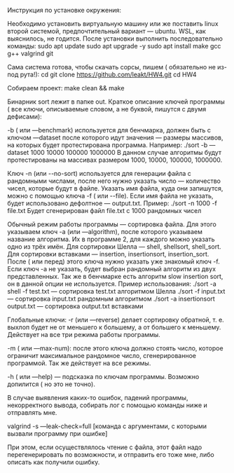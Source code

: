 Инструкция по установке окружения:

Необходимо установить виртуальную машину или же поставить linux второй системой, предпочтительный вариант — ubuntu. WSL, как выяснилось, не годится.
После установки выполнить последовательно команды:
sudo apt update
sudo apt upgrade -y
sudo apt install make gcc g++ valgrind git

Сама система готова, чтобы скачать сорсы, пишем ( обязательно не из-под рута!):
cd
git clone https://github.com/leakt/HW4.git
cd HW4

Собираем проект:
make clean && make

Бинарник sort лежит в папке out. Краткое описание ключей программы ( все ключи, описываемые словом, а не буквой, пишутся с двумя дефисами):

-b ( или —benchmark) используется для бенчмарка, должен быть с ключом —dataset после которого  идут значения — размеры массивов, на которых будет протестирована программа. Например:
./sort -b —dataset 1000 10000 100000 1000000
В данном случае алгоритмы будут протестированы на массивах размером 1000, 10000, 100000, 1000000.

Ключ -n (или --no-sort) используется для генерации файла с рандомными числами, после него нужно указать число — количество чисел, которые будут в файле. Указать имя файла, куда они запишутся, можно с помощью ключа -f ( или --file). Если имя файла не указать, будет использовано дефолтное — output.txt. Пример:
./sort -n 1000 -f file.txt
Будет сгенерирован файл file.txt с 1000 рандомных чисел

Обычный режим работы программы — сортировка файла. Для этого указываем ключ -a (или —algorithm), после которого указываем название алгоритма. Их в программе 2, для каждого можно указать одно из трёх имён. Для сортировки Шелла — shell, shellsort, shell_sort. Для сортировки вставками — insertion, insertionsort, insertion_sort. После ( или перед) этого ключа нужно указать уже знакомый ключ -f. Если ключ -a не указать, будет выбран рандомный алгоритм из двух представленных. Так же в бенчмарке есть алгоритм slow insertion sort, он в данной опции не используется. Пример использования:
./sort -a shell -f test.txt — сортировка test.txt алгоритмом Шелла
./sort -f input.txt — сортировка input.txt рандомным алгоритмом
./sort -a insertionsort output.txt — сортировка output.txt вставками

Глобальные ключи:
-r (или —reverse) делает сортировку обратной, т. е. выхлоп будет не от меньшего к большему, а от большего к меньшему. Действует на все три режима работы программы.

-m ( или —max-num): после этого ключа должно стоять число, которое ограничит максимальное рандомное число, сгенерированное программой. Так же действует на все режимы.

-h ( или —help) — подсказка по ключам программы. Возможно допилится ( но это не точно).

В случае выявления каких-то ошибок, падений программы, некорректного вывода, собирать лог с помощью команды ниже и отправлять мне.

valgrind -s —leak-check=full [команда с аргументами, с которыми вызвали программу при ошибке]

При этом, если осуществлялось чтение с файла, этот файл надо перегенерировать по возможности, и отправить его тоже мне, либо описать как получили ошибку.
